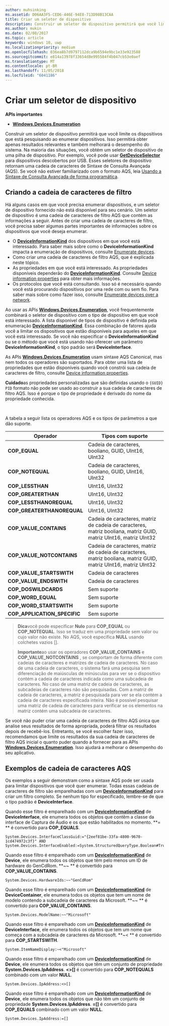 ```yaml
---
author: muhsinking
ms.assetid: D06AA3F5-CED6-446E-94E8-713D98B13CAA
title: Criar um seletor de dispositivo
description: Construir um seletor de dispositivo permitirá que você limite os dispositivos que está pesquisando ao enumerar dispositivos.
ms.author: mukin
ms.date: 02/08/2017
ms.topic: article
keywords: windows 10, uwp
ms.localizationpriority: medium
ms.openlocfilehash: 036ea8b7d9797112dca9b6594e9bc1e33e923588
ms.sourcegitcommit: e814a13978f33654d8e995584f4b047cb53e0aef
ms.translationtype: MT
ms.contentlocale: pt-BR
ms.lasthandoff: 11/05/2018
ms.locfileid: "6041186"
---
```

# <a name="build-a-device-selector"></a>Criar um seletor de dispositivo



**APIs importantes**

- [**Windows.Devices.Enumeration**](https://docs.microsoft.com/en-us/uwp/api/Windows.Devices.Enumeration)

Construir um seletor de dispositivo permitirá que você limite os dispositivos que está pesquisando ao enumerar dispositivos. Isso permitirá obter apenas resultados relevantes e também melhorará o desempenho do sistema. Na maioria das situações, você obtém um seletor de dispositivo de uma pilha de dispositivo. Por exemplo, você pode usar [**GetDeviceSelector**](https://msdn.microsoft.com/library/windows/apps/Dn264015) para dispositivos descobertos por USB. Esses seletores de dispositivo retornam uma cadeia de caracteres de Sintaxe de Consulta Avançada (AQS). Se você não estiver familiarizado com o formato AQS, leia [Usando a Sintaxe de Consulta Avançada de forma programática](https://msdn.microsoft.com/library/windows/desktop/Bb266512).

## <a name="building-the-filter-string"></a>Criando a cadeia de caracteres de filtro

Há alguns casos em que você precisa enumerar dispositivos, e um seletor de dispositivo fornecido não está disponível para seu cenário. Um seletor de dispositivo é uma cadeia de caracteres de filtro AQS que contém as informações a seguir. Antes de criar uma cadeia de caracteres de filtro, você precisa saber algumas partes importantes de informações sobre os dispositivos que você deseja enumerar.

-   O [**DeviceInformationKind**](https://msdn.microsoft.com/library/windows/apps/Dn948991) dos dispositivos em que você está interessado. Para saber mais sobre como o **DeviceInformationKind** impacta a enumeração de dispositivos, consulte [Enumerate devices](enumerate-devices.md).
-   Como criar uma cadeia de caracteres de filtro AQS, que é explicada neste tópico.
-   As propriedades em que você está interessado. As propriedades disponíveis dependerão do [**DeviceInformationKind**](https://msdn.microsoft.com/library/windows/apps/Dn948991). Consulte [Device information properties](device-information-properties.md) para obter mais informações.
-   Os protocolos que você está consultando. Isso só é necessário quando você está procurando dispositivos por uma rede com ou sem fio. Para saber mais sobre como fazer isso, consulte [Enumerate devices over a network](enumerate-devices-over-a-network.md).

Ao usar as APIs [**Windows.Devices.Enumeration**](https://msdn.microsoft.com/library/windows/apps/BR225459), você frequentemente combinará o seletor de dispositivo com o tipo de dispositivo em que você está interessado. A lista disponível de tipos de dispositivo é definida pela enumeração [**DeviceInformationKind**](https://msdn.microsoft.com/library/windows/apps/Dn948991). Essa combinação de fatores ajuda você a limitar os dispositivos que estão disponíveis para aqueles em que você está interessado. Se você não especificar o **DeviceInformationKind** ou se o método que você está usando não oferecer um parâmetro **DeviceInformationKind**, o tipo padrão será **DeviceInterface**.

As APIs [**Windows.Devices.Enumeration**](https://msdn.microsoft.com/library/windows/apps/BR225459) usam sintaxe AQS Canonical, mas nem todos os operadores são suportados. Para obter uma lista de propriedades que estão disponíveis quando você constrói sua cadeia de caracteres de filtro, consulte [Device information properties](device-information-properties.md).

**Cuidado**as propriedades personalizadas que são definidas usando o `{GUID} PID` formato não pode ser usado ao construir a sua cadeia de caracteres de filtro AQS. Isso é porque o tipo de propriedade é derivado do nome da propriedade conhecida.

 

A tabela a seguir lista os operadores AQS e os tipos de parâmetros a que dão suporte.

| Operador                       | Tipos com suporte                                                             |
|--------------------------------|-----------------------------------------------------------------------------|
| **COP\_EQUAL**                 | Cadeia de caracteres, booliano, GUID, UInt16, UInt32                                       |
| **COP\_NOTEQUAL**              | Cadeia de caracteres, booliano, GUID, UInt16, UInt32                                       |
| **COP\_LESSTHAN**              | UInt16, UInt32                                                              |
| **COP\_GREATERTHAN**           | UInt16, UInt32                                                              |
| **COP\_LESSTHANOREQUAL**       | UInt16, UInt32                                                              |
| **COP\_GREATERTHANOREQUAL**    | UInt16, UInt32                                                              |
| **COP\_VALUE\_CONTAINS**       | Cadeia de caracteres, matriz de cadeia de caracteres, matriz booliana, matriz GUID, matriz UInt16, matriz UInt32 |
| **COP\_VALUE\_NOTCONTAINS**    | Cadeia de caracteres, matriz de cadeia de caracteres, matriz booliana, matriz GUID, matriz UInt16, matriz UInt32 |
| **COP\_VALUE\_STARTSWITH**     | Cadeia de caracteres                                                                      |
| **COP\_VALUE\_ENDSWITH**       | Cadeia de caracteres                                                                      |
| **COP\_DOSWILDCARDS**          | Sem suporte                                                               |
| **COP\_WORD\_EQUAL**           | Sem suporte                                                               |
| **COP\_WORD\_STARTSWITH**      | Sem suporte                                                               |
| **COP\_APPLICATION\_SPECIFIC** | Sem suporte                                                               |


> **Dica**você pode especificar **Nulo** para **COP\_EQUAL** ou **COP\_NOTEQUAL**. Isso se traduz em uma propriedade sem valor ou cujo valor não existe. No AQS, você especifica **NULL** usando colchetes vazios \[\].

> **Importante**ao usar os operadores **COP\_VALUE\_CONTAINS** e **COP\_VALUE\_NOTCONTAINS** , se comportam de forma diferente com cadeias de caracteres e matrizes de cadeia de caracteres. No caso de uma cadeia de caracteres, o sistema fará uma pesquisa sem diferenciação de maiúsculas de minúsculas para ver se o dispositivo contém a cadeia de caracteres indicada como uma subcadeia de caracteres. No caso de uma matriz de cadeia de caracteres, as subcadeias de caracteres não são pesquisadas. Com a matriz de cadeia de caracteres, a matriz é pesquisada para ver se ela contém a cadeia de caracteres especificada inteira. Não é possível pesquisar uma matriz de cadeia de caracteres para verificar se os elementos na matriz contém uma subcadeia de caracteres.

Se você não puder criar uma cadeia de caracteres de filtro AQS única que analise seus resultados de forma apropriada, poderá filtrar os resultados depois de recebê-los. Entretanto, se você escolher fazer isso, recomendamos que limite os resultados da sua cadeia de caracteres de filtro AQS inicial o quanto puder quando a fornecer para as APIs [**Windows.Devices.Enumeration**](https://msdn.microsoft.com/library/windows/apps/BR225459). Isso ajudará a melhorar o desempenho do seu aplicativo.

## <a name="aqs-string-examples"></a>Exemplos de cadeia de caracteres AQS

Os exemplos a seguir demonstram como a sintaxe AQS pode ser usada para limitar dispositivos que você quer enumerar. Todas essas cadeias de caracteres de filtro são emparelhadas com um [**DeviceInformationKind**](https://msdn.microsoft.com/library/windows/apps/Dn948991) para criar um filtro completo. Se nenhum tipo for especificado, lembre-se de que o tipo padrão é **DeviceInterface**.

Quando esse filtro é emparelhado com um [**DeviceInformationKind**](https://msdn.microsoft.com/library/windows/apps/Dn948991) de **DeviceInterface**, ele enumera todos os objetos que contêm a classe da interface de Captura de Áudio e os que estão habilitados no momento. **=
              ** é convertido para **COP\_EQUALS**.

``` syntax
System.Devices.InterfaceClassGuid:="{2eef81be-33fa-4800-9670-1cd474972c3f}" AND
System.Devices.InterfaceEnabled:=System.StructuredQueryType.Boolean#True
```

Quando esse filtro é emparelhado com um [**DeviceInformationKind**](https://msdn.microsoft.com/library/windows/apps/Dn948991) de **Device**, ele enumera todos os objetos que têm pelo menos um ID de hardware do GenCdRom. **~~
              ** é convertido para **COP\_VALUE\_CONTAINS**.

``` syntax
System.Devices.HardwareIds:~~"GenCdRom"
```

Quando esse filtro é emparelhado com um [**DeviceInformationKind**](https://msdn.microsoft.com/library/windows/apps/Dn948991) de **DeviceContainer**, ele enumera todos os objetos que tem um nome de modelo contendo a subcadeia de caracteres da Microsoft. **~~
              ** é convertido para **COP\_VALUE\_CONTAINS**.

``` syntax
System.Devices.ModelName:~~"Microsoft"
```

Quando esse filtro é emparelhado com um [**DeviceInformationKind**](https://msdn.microsoft.com/library/windows/apps/Dn948991) de **DeviceInterface**, ele enumera todos os objetos que tem um nome que começa com a subcadeia de caracteres da Microsoft. **~&lt;
              ** é convertido para **COP\_STARTSWITH**.

``` syntax
System.ItemNameDisplay:~<"Microsoft"
```

Quando esse filtro é emparelhado com um [**DeviceInformationKind**](https://msdn.microsoft.com/library/windows/apps/Dn948991) de **Device**, ele enumera todos os objetos que têm um conjunto de propriedade **System.Devices.IpAddress**. **&lt;&gt;\[\]** é convertido para **COP\_NOTEQUALS** combinado com um valor **NULL**.

``` syntax
System.Devices.IpAddress:<>[]
```

Quando esse filtro é emparelhado com um [**DeviceInformationKind**](https://msdn.microsoft.com/library/windows/apps/Dn948991) de **Device**, ele enumera todos os objetos que não têm um conjunto de propriedade **System.Devices.IpAddress**. **=\[\]** é convertido para **COP\_EQUALS** combinado com um valor **NULL**.

``` syntax
System.Devices.IpAddress:=[]
```

 

 
